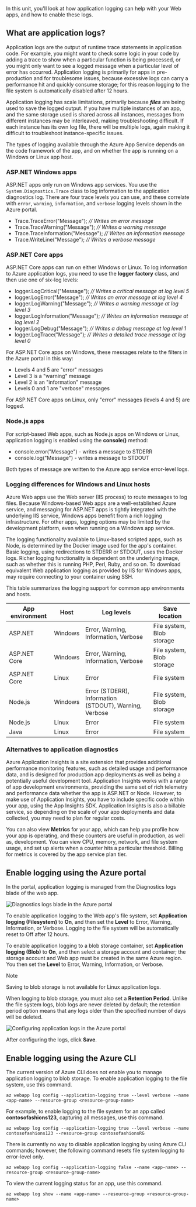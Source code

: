 In this unit, you'll look at how application logging can help with your Web apps, and how to enable these logs.

## What are application logs?

Application logs are the output of runtime trace statements in application code. For example, you might want to check some logic in your code by adding a trace to show when a particular function is being processed, or you might only want to see a logged message when a particular level of error has occurred. Application logging is primarily for apps in pre-production and for troublesome issues, because excessive logs can carry a performance hit and quickly consume storage; for this reason logging to the file system is automatically disabled after 12 hours.

Application logging has scale limitations, primarily because ***files*** are being used to save the logged output. If you have multiple instances of an app, and the same storage used is shared across all instances, messages from different instances may be interleaved, making troubleshooting difficult. If each instance has its own log file, there will be multiple logs, again making it difficult to troubleshoot instance-specific issues.

The types of logging available through the Azure App Service depends on the code framework of the app, and on whether the app is running on a Windows or Linux app host.

### ASP.NET Windows apps

ASP.NET apps only run on Windows app services. You use the `System.Diagnostics.Trace` class to log information to the application diagnostics log. There are four trace levels you can use, and these correlate with `error`, `warning`, `information`, and `verbose` logging levels shown in the Azure portal.

- Trace.TraceError("Message"); *// Writes an error message*
- Trace.TraceWarning("Message"); *// Writes a warning message*
- Trace.TraceInformation("Message"); *// Writes an information message*
- Trace.WriteLine("Message"); *// Writes a verbose message*

### ASP.NET Core apps

ASP.NET Core apps can run on either Windows or Linux. To log information to Azure application logs, you need to use the **logger factory** class, and then use one of six-log levels:

- logger.LogCritical("Message"); *// Writes a critical message  at log level 5*
- logger.LogError("Message"); *// Writes an error message  at log level 4*
- logger.LogWarning("Message"); *// Writes a warning message  at log level 3*
- logger.LogInformation("Message"); *// Writes an information message  at log level 2*
- logger.LogDebug("Message"); *// Writes a debug message at log level 1*
- logger.LogTrace("Message"); *// Writes a detailed trace message  at log level 0*

For ASP.NET Core apps on Windows, these messages relate to the filters in the Azure portal in this way:
- Levels 4 and 5 are "error" messages 
- Level 3 is a "warning" message
- Level 2 is an "information" message
- Levels 0 and 1 are "verbose" messages

For ASP.NET Core apps on Linux, only "error" messages (levels 4 and 5) are logged.

### Node.js apps
For script-based Web apps, such as Node.js apps on Windows or Linux, application logging is enabled using the **console()** method:

- console.error("Message") - writes a message to STDERR
- console.log("Message") - writes a message to STDOUT

Both types of message are written to the Azure app service error-level logs.

### Logging differences for Windows and Linux hosts
Azure Web apps use the Web server (IIS process) to route messages to log files. Because Windows-based Web apps are a well-established Azure service, and messaging for ASP.NET apps is tightly integrated with the underlying IIS service, Windows apps benefit from a rich logging infrastructure. For other apps, logging options may be limited by the development platform, even when running on a Windows app service.

The logging functionality available to Linux-based scripted apps, such as Node, is determined by the Docker image used for the app's container. Basic logging, using redirections to STDERR or STDOUT, uses the Docker logs. Richer logging functionality is dependent on the underlying image, such as whether this is running PHP, Perl, Ruby, and so on. To download equivalent Web application logging as provided by IIS for Windows apps, may require connecting to your container using SSH.

This table summarizes the logging support for common app environments and hosts.

| App environment | Host    | Log levels                                             | Save location             |
| --------------- | ------- | ------------------------------------------------------ | ------------------------- |
| ASP.NET         | Windows | Error, Warning, Information, Verbose                   | File system, Blob storage |
| ASP.NET Core    | Windows | Error, Warning, Information, Verbose                   | File system, Blob storage |
| ASP.NET Core    | Linux   | Error                                                  | File system               |
| Node.js         | Windows | Error (STDERR), Information (STDOUT), Warning, Verbose | File system, Blob storage |
| Node.js         | Linux   | Error                                                  | File system               |
| Java            | Linux   | Error                                                  | File system               |

### Alternatives to application diagnostics

Azure Application Insights is a site extension that provides additional performance monitoring features, such as detailed usage and performance data, and is designed for production app deployments as well as being a potentially useful development tool. Application Insights works with a range of app development environments, providing the same set of rich telemetry and performance data whether the app is ASP.NET or Node. However, to make use of Application Insights, you have to include specific code within your app, using the App Insights SDK. Application Insights is also a billable service, so depending on the scale of your app deployments and data collected, you may need to plan for regular costs. 

You can also view **Metrics** for your app, which can help you profile how your app is operating, and these counters are useful in production, as well as, development. You can view CPU, memory, network, and file system usage, and set up alerts when a counter hits a particular threshold. Billing for metrics is covered by the app service plan tier.

## Enable logging using the Azure portal 

In the portal, application logging is managed from the Diagnostics logs blade of the web app.

![Diagnostics logs blade in the Azure portal](../media/2-portal-diagnostics-logs-blade.png)


To enable application logging to the Web app's file system, set **Application logging (Filesystem)** to **On**, and then set the **Level** to Error, Warning, Information, or Verbose. Logging to the file system will be automatically reset to Off after 12 hours.

To enable application logging to a blob storage container, set **Application logging (Blob)** to **On**, and then select a storage account and container; the storage account and Web app must be created in the same Azure region. You then set the **Level** to Error, Warning, Information, or Verbose. 

> [!NOTE]
> Saving to blob storage is not available for Linux application logs.

When logging to blob storage, you must also set a **Retention Period**. Unlike the file system logs, blob logs are never deleted by default; the retention period option means that any logs older than the specified number of days will be deleted.

![Configuring application logs in the Azure portal](../media/2-portal-diagnostics-logs-settings.png)

After configuring the logs, click **Save**.

## Enable logging using the Azure CLI 

The current version of Azure CLI does not enable you to manage application logging to blob storage. To enable application logging to the file system, use this command.

```
az webapp log config --application-logging true --level verbose --name <app-name> --resource-group <resource-group-name>
```

For example, to enable logging to the file system for an app called **contosofashions123**, capturing all messages, use this command.

```azurecli
az webapp log config --application-logging true --level verbose --name contosofashions123 --resource-group contosofashionsRG
```

There is currently no way to disable application logging by using Azure CLI commands; however, the following command resets file system logging to error-level only.

```azurecli
az webapp log config --application-logging false --name <app-name> --resource-group <resource-group-name>
```

To view the current logging status for an app, use this command.
```azurecli
az webapp log show --name <app-name> --resource-group <resource-group-name>
```





